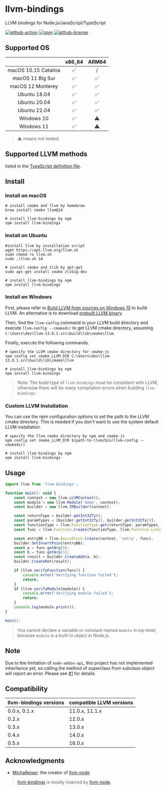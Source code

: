# llvm-bindings

LLVM bindings for Node.js/JavaScript/TypeScript

[![github-action](https://img.shields.io/github/workflow/status/ApsarasX/llvm-bindings/Build?style=flat-square)](https://github.com/ApsarasX/llvm-bindings/actions)
[![npm](https://img.shields.io/npm/v/llvm-bindings?style=flat-square)](https://www.npmjs.com/package/llvm-bindings)
[![github-license](https://img.shields.io/github/license/ApsarasX/llvm-bindings?style=flat-square)](https://github.com/ApsarasX/llvm-bindings/blob/master/LICENSE)

## Supported OS

|                      | x86_64 | ARM64 |
|:--------------------:|:------:|:-----:|
| macOS 10.15 Catalina |   ✅    |   /   |
|   macOS 11 Big Sur   |   ✅    |   ✅   |
|  macOS 12 Monterey   |   ✅    |   ✅   |
|     Ubuntu 18.04     |   ✅    |   ✅   |
|     Ubuntu 20.04     |   ✅    |   ✅   |
|     Ubuntu 22.04     |   ✅    |   ✅   |
|      Windows 10      |   ✅    |  ⚠️   |
|      Windows 11      |   ✅    |  ⚠️   |

> ⚠️ means not tested.

## Supported LLVM methods

listed in the [TypeScript definition file](./llvm-bindings.d.ts).

## Install

### Install on macOS

```shell
# install cmake and llvm by homebrew
brew install cmake llvm@14

# install llvm-bindings by npm
npm install llvm-bindings
```

### Install on Ubuntu

```shell
#install llvm by installation script
wget https://apt.llvm.org/llvm.sh
sudo chmod +x llvm.sh
sudo ./llvm.sh 14

# install cmake and zlib by apt-get
sudo apt-get install cmake zlib1g-dev

# install llvm-bindings by npm
npm install llvm-bindings
```

### Install on Windows

First, please refer to [Build LLVM from sources on Windows 10](https://github.com/ApsarasX/llvm-bindings/wiki/Build-LLVM-from-source-code-on-Windows-10) to build LLVM. An alternative is to download [prebuilt LLVM binary](https://github.com/ApsarasX/llvm-windows/releases).

Then, find the `llvm-config` command in your LLVM build directory and execute `llvm-config --cmakedir` to get LLVM cmake directory, assuming `C:\Users\dev\llvm-13.0.1.src\build\lib\cmake\llvm`.

Finally, execute the following commands.

```shell
# specify the LLVM cmake directory for cmake-js
npm config set cmake_LLVM_DIR C:\Users\dev\llvm-13.0.1.src\build\lib\cmake\llvm

# install llvm-bindings by npm
npm install llvm-bindings
```

> Note: The build type of `llvm-bindings` must be consistent with LLVM, otherwise there will be many compilation errors when building `llvm-bindings`.

### Custom LLVM Installation
You can use the npm configuration options to set the path to the LLVM cmake directory. This is needed if you don't want to use the system default LLVM installation.

```shell
# specify the llvm cmake directory by npm and cmake-js
npm config set cmake_LLVM_DIR $(path-to-llvm/bin/llvm-config --cmakedir)

# install llvm-bindings by npm
npm install llvm-bindings
```

## Usage

```javascript
import llvm from 'llvm-bindings';

function main(): void {
    const context = new llvm.LLVMContext();
    const module = new llvm.Module('demo', context);
    const builder = new llvm.IRBuilder(context);

    const returnType = builder.getInt32Ty();
    const paramTypes = [builder.getInt32Ty(), builder.getInt32Ty()];
    const functionType = llvm.FunctionType.get(returnType, paramTypes, false);
    const func = llvm.Function.Create(functionType, llvm.Function.LinkageTypes.ExternalLinkage, 'add', module);

    const entryBB = llvm.BasicBlock.Create(context, 'entry', func);
    builder.SetInsertPoint(entryBB);
    const a = func.getArg(0);
    const b = func.getArg(1);
    const result = builder.CreateAdd(a, b);
    builder.CreateRet(result);

    if (llvm.verifyFunction(func)) {
        console.error('Verifying function failed');
        return;
    }
    if (llvm.verifyModule(module)) {
        console.error('Verifying module failed');
        return;
    }
    console.log(module.print());
}

main();
```

> You cannot declare a variable or constant named `module` in top level, because `module` is a built-in object in Node.js.

## Note
Due to the limitation of `node-addon-api`, this project has not implemented inheritance yet, so calling the method of superclass from subclass object will report an error. Please see [#1](https://github.com/ApsarasX/llvm-bindings/issues/1) for details.

## Compatibility

| llvm-bindings versions | compatible LLVM versions |
|------------------------|--------------------------|
| 0.0.x, 0.1.x           | 11.0.x, 11.1.x           |
| 0.2.x                  | 12.0.x                   |
| 0.3.x                  | 13.0.x                   |
| 0.4.x                  | 14.0.x                   |
| 0.5.x                  | 16.0.x                   |

## Acknowledgments
- [MichaReiser](https://github.com/MichaReiser): the creator of [llvm-node](https://github.com/MichaReiser/llvm-node)

> [llvm-bindings](https://github.com/ApsarasX/llvm-bindings) is mostly inspired by [llvm-node](https://github.com/MichaReiser/llvm-node).
